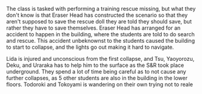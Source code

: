 The class is tasked with performing a training rescue missing, but what they don't know is that Eraser Head has constructed the scenario so that they aren't supposed to save the rescue doll they are told they should save, but rather they have to save themselves. Eraser Head has arranged for an accident to happen in the building, where the students are told to do search and rescue. This accident unbeknownst to the students caused the building to start to collapse, and the lights go out making it hard to navigate. 

Lida is injured and unconscious from the first collapse, and Tsu, Yaoyorozu, Deku, and Uraraka has to help him to the surface as the S&R took place underground. They spend a lot of time being careful as to not cause any further collapses, as 5 other students are also in the building in the lower floors. Todoroki and Tokoyami is wandering on their own trying not to reale